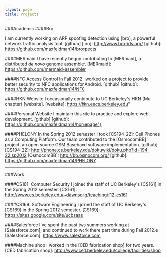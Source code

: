 ```yaml
---
layout: page
title: Projects
---
```

###Academic
####Bro

I am currently working on ARP spoofing detection using [bro], a powerful network traffic analysis tool.
[github]
[bro]: http://www.bro-ids.org/
[github]: https://github.com/maxfeldman14/brospects

####MERmaid
I have recently begun contributing to [MERmaid], a distributed *de novo* genome assembler.
[MERmaid]: https://github.com/mermaid-assembler

####NFC Access Control
In Fall 2012 I worked on a project to provide better security to NFC applications for Android.
[github]
[github]: https://github.com/maxfeldman14/NFC

####HKN Website
I occasionally contribute to UC Berkeley's HKN (Mu chapter) [website].
[website]: https://hkn.eecs.berkeley.edu"

####Personal Website
I maintain this site to practice and explore web development.
[github]
[github]: https://github.com/maxfeldman14/homepage"}

####PHELONY
In the Spring 2012 semester I took [CS194-22]: Cell Phones as a Computing Platform. Our team contributed to the [OsmocomBB] project, an open source GSM Baseband software implementation.
[github]
[CS194-22]: http://phone.cs.berkeley.edu/dokuwiki/doku.php?id=194-22:sp2012
[OsmocomBB]: http://bb.osmocom.org/
[github]: https://github.com/maxfeldman14/PHELONY

----------------------------------------
###Work

####CS161: Computer Security
I joined the staff of UC Berkeley's [CS161] in the Spring 2012 semester.
[CS161]: http://www.cs.berkeley.edu/~dawnsong/teaching/f12-cs161

####CS169: Software Engineering
I joined the staff of UC Berkeley's [CS169]  in the Spring 2012 semester.
[CS169]: https://sites.google.com/site/ucbsaas

####Salesforce
I've spent the past two summers working at [Salesforce.com], and continued to work there part time during Fall 2012.e
[Salesforce.com]: https://www.salesforce.com

####Machine shop
I worked in the [CED fabrication shop] for two years.
[CED fabrication shop]: http://www.ced.berkeley.edu/college/facilities/shop
